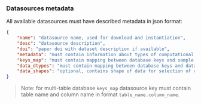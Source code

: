 ### Datasources metadata

All available datasources must have described metadata in json format:  
```json
{
    "name": "datasource name, used for download and instantiation",
    "desc": "datasource description",
    "doi": "paper doi with dataset description if available",
    "metadata": "must contain information about types of computational methods and software used for datasource generation",
    "keys_map": "must contain mapping between database keys and sample keys",
    "data_dtypes": "must contain mapping between database keys and data types",
    "data_shapes": "optional, contains shape of data for selection of database columns"
}
```

> Note: for multi-table database `keys_map` datasource key must contain table name and column name in format `table_name.column_name`.
